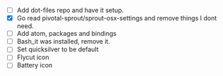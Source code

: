 - [ ] Add dot-files repo and have it setup.
- [x] Go read pivotal-sprout/sprout-osx-settings and remove things I dont need.
- [ ] Add atom, packages and bindings
- [ ] Bash_it was installed, remove it.
- [ ] Set quicksilver to be default
- [ ] Flycut icon
- [ ] Battery icon
